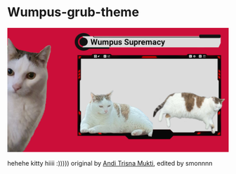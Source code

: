 # Wumpus-grub-theme
![Screenshot](Wumpus-Grub-Theme/background.png)

hehehe kitty hiiii :)))))
original by [Andi Trisna Mukti](https://github.com/13atm01), edited by smonnnn

